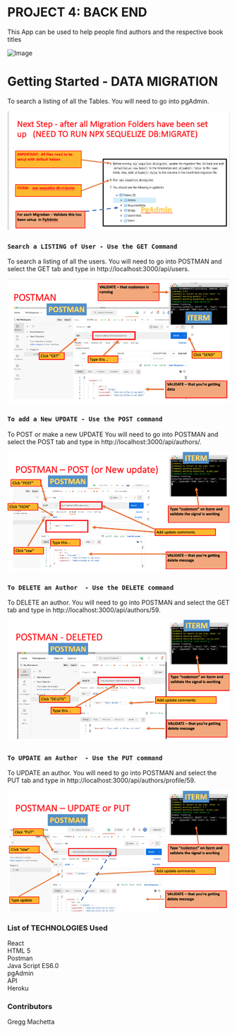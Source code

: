 # PROJECT 4: BACK END

This App can be used to help people find authors and the respective book titles

![Image](https://vermillionpubliclibrary.org/wp-content/uploads/2012/09/Book_Club_logo1.jpg)


# Getting Started - DATA MIGRATION 

To search a listing of all the Tables.  You will need to go into pgAdmin. 

![Image](./images/PGADMIN_TABLES.jpg)


### `Search a LISTING of User - Use the GET Command`

To search a listing of all the users.  You will need to go into POSTMAN and select the GET tab and type in http://localhost:3000/api/users.

![Image](./images/POSTMAN_Get.jpg)

### `To add a New UPDATE - Use the POST command`

To POST or make a new UPDATE  You will need to go into POSTMAN and select the POST tab and type in http://localhost:3000/api/authors/.

![Image](./images/POSTMAN_POST.jpg)


### `To DELETE an Author  - Use the DELETE command`

To DELETE an author. You will need to go into POSTMAN and select the GET tab and type in http://localhost:3000/api/authors/59.

![Image](./images/POSTMAN_DELETE.jpg)

### `To UPDATE an Author  - Use the PUT command`

To UPDATE an author. You will need to go into POSTMAN and select the PUT tab and type in http://localhost:3000/api/authors/profile/59.

![Image](./images/POSTMAN_UPDATE.jpg)

### List of TECHNOLOGIES Used

React <br/>
HTML 5 <br/>
Postman <br/>
Java Script ES6.0 <br/>
pgAdmin <br/>
API <br/>
Heroku <br/>

### Contributors

Gregg Machetta 